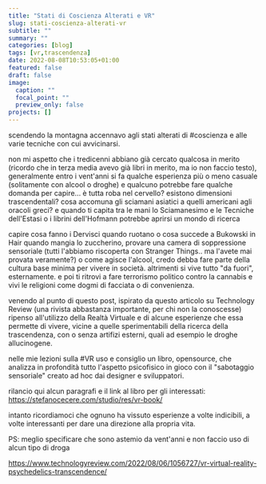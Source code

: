 ```yaml
---
title: "Stati di Coscienza Alterati e VR"
slug: stati-coscienza-alterati-vr
subtitle: ""
summary: ""
categories: [blog]
tags: [vr,trascendenza]
date: 2022-08-08T10:53:05+01:00
featured: false
draft: false
image:
  caption: ""
  focal_point: ""
  preview_only: false
projects: []
---
```


scendendo la montagna accennavo agli stati alterati di #coscienza e alle varie tecniche con cui avvicinarsi.  

non mi aspetto che i tredicenni abbiano già cercato qualcosa in merito (ricordo che in terza media avevo già libri in merito, ma  io non faccio testo), generalmente entro i vent'anni si fa qualche esperienza più o meno casuale (solitamente con alcool o droghe) e qualcuno potrebbe fare qualche domanda per capire... è tutta roba nel cervello? esistono dimensioni trascendentali? cosa accomuna gli sciamani asiatici a quelli americani agli oracoli greci? e quando ti capita tra le mani lo  Sciamanesimo e le Tecniche dell'Estasi o i librini dell'Hofmann potrebbe aprirsi un mondo di ricerca  

capire cosa fanno i Dervisci quando ruotano o cosa succede a Bukowski in Hair quando mangia lo zuccherino, provare una camera di soppressione sensoriale (tutti l'abbiamo riscoperta con Stranger Things.. ma l'avete mai provata veramente?) o come agisce l'alcool, credo debba fare parte della cultura base minima per vivere in società. altrimenti si vive tutto "da fuori", esternamente. e poi ti ritrovi a fare terrorismo politico contro la cannabis e vivi le religioni come dogmi di facciata o di convenienza.

venendo al punto di questo post, ispirato da questo articolo su Technology Review (una rivista abbastanza importante, per chi non la conoscesse) ripenso all'utilizzo della Realtà Virtuale e di alcune esperienze che essa permette di vivere, vicine a quelle sperimentabili della ricerca della trascendenza, con o senza artifizi esterni, quali ad esempio le droghe allucinogene.

nelle mie lezioni sulla #VR uso e consiglio un libro, opensource, che analizza in profondità tutto l'aspetto psicofisico in gioco con il "sabotaggio sensoriale" creato ad hoc dai designer e sviluppatori.

rilancio qui alcun paragrafi e il link al libro per gli interessati: https://stefanocecere.com/studio/res/vr-book/

intanto ricordiamoci che ognuno ha vissuto esperienze a volte indicibili, a volte interessanti per dare una direzione alla propria vita.

PS: meglio specificare che sono astemio da vent'anni e non faccio uso di alcun tipo di droga

https://www.technologyreview.com/2022/08/06/1056727/vr-virtual-reality-psychedelics-transcendence/